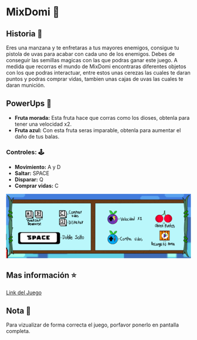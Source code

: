 <h1>MixDomi 🍎</h1>
<h2>Historia 🧩</h2>
<p>Eres una manzana y te enfretaras a tus mayores enemigos, consigue tu pistola de uvas para acabar con cada uno de los enemigos. Debes de conseguir las semillas magicas 
con las que podras ganar este juego. A medida que recorras el mundo de MixDomi encontraras diferentes objetos con los que podras interactuar, entre estos unas cerezas 
las cuales te daran puntos y podras comprar vidas, tambien unas cajas de uvas las cuales te daran munición.</p>
<h2>PowerUps 🚀</h2>
<ul>
  <li><strong>Fruta morada:</strong> Esta fruta hace que corras como los dioses, obtenla para tener una velocidad x2.</li>
  <li><strong>Fruta azul:</strong> Con esta fruta seras imparable, obtenla para aumentar el daño de tus balas.</li>
</ul>
<h3>Controles: 🕹️</h3>
<ul>
  <li><strong>Movimiento:</strong> A y D</li>
  <li><strong>Saltar:</strong> SPACE</li>
  <li><strong>Disparar:</strong> Q</li>
  <li><strong>Comprar vidas:</strong> C</li>
</ul>
<img src="https://github.com/TatoDesign/Repositorios-Imagenes/blob/main/MixDomi/Controles.png">
<h2>Mas información ⭐</h2>
<a href="https://tatodesign.itch.io/mixdomi">Link del Juego</a>
<h2>Nota 🧾</h2>
<p>Para vizualizar de forma correcta el juego, porfavor ponerlo en pantalla completa.</p>
